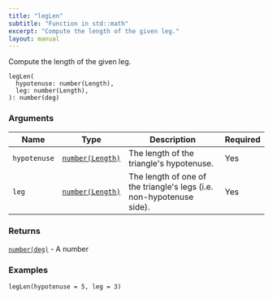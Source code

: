 ```yaml
---
title: "legLen"
subtitle: "Function in std::math"
excerpt: "Compute the length of the given leg."
layout: manual
---
```


Compute the length of the given leg.

```kcl
legLen(
  hypotenuse: number(Length),
  leg: number(Length),
): number(deg)
```



### Arguments

| Name | Type | Description | Required |
|----------|------|-------------|----------|
| `hypotenuse` | [`number(Length)`](/docs/kcl-std/types/std-types-number) | The length of the triangle's hypotenuse. | Yes |
| `leg` | [`number(Length)`](/docs/kcl-std/types/std-types-number) | The length of one of the triangle's legs (i.e. non-hypotenuse side). | Yes |

### Returns

[`number(deg)`](/docs/kcl-std/types/std-types-number) - A number


### Examples

```kcl
legLen(hypotenuse = 5, leg = 3)
```



